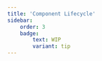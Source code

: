 ```yaml
---
title: 'Component Lifecycle'
sidebar:
    order: 3
    badge:
        text: WIP
        variant: tip
---
```

